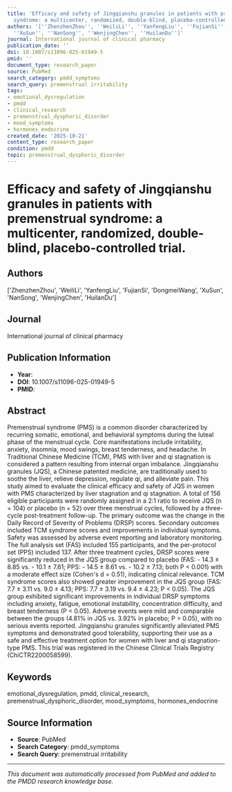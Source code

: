```yaml
---
title: 'Efficacy and safety of Jingqianshu granules in patients with premenstrual
  syndrome: a multicenter, randomized, double-blind, placebo-controlled trial.'
authors: '[''ZhenzhenZhou'', ''WeiliLi'', ''YanfengLiu'', ''FujianSi'', ''DongmeiWang'',
  ''XuSun'', ''NanSong'', ''WenjingChen'', ''HuilanDu'']'
journal: International journal of clinical pharmacy
publication_date: ''
doi: 10.1007/s11096-025-01949-5
pmid: ''
document_type: research_paper
source: PubMed
search_category: pmdd_symptoms
search_query: premenstrual irritability
tags:
- emotional_dysregulation
- pmdd
- clinical_research
- premenstrual_dysphoric_disorder
- mood_symptoms
- hormones_endocrine
created_date: '2025-10-21'
content_type: research_paper
condition: pmdd
topic: premenstrual_dysphoric_disorder
---
```


# Efficacy and safety of Jingqianshu granules in patients with premenstrual syndrome: a multicenter, randomized, double-blind, placebo-controlled trial.

## Authors
['ZhenzhenZhou', 'WeiliLi', 'YanfengLiu', 'FujianSi', 'DongmeiWang', 'XuSun', 'NanSong', 'WenjingChen', 'HuilanDu']

## Journal
International journal of clinical pharmacy

## Publication Information
- **Year**: 
- **DOI**: 10.1007/s11096-025-01949-5
- **PMID**: 

## Abstract
Premenstrual syndrome (PMS) is a common disorder characterized by recurring somatic, emotional, and behavioral symptoms during the luteal phase of the menstrual cycle. Core manifestations include irritability, anxiety, insomnia, mood swings, breast tenderness, and headache. In Traditional Chinese Medicine (TCM), PMS with liver and qi stagnation is considered a pattern resulting from internal organ imbalance. Jingqianshu granules (JQS), a Chinese patented medicine, are traditionally used to soothe the liver, relieve depression, regulate qi, and alleviate pain. This study aimed to evaluate the clinical efficacy and safety of JQS in women with PMS characterized by liver stagnation and qi stagnation. A total of 156 eligible participants were randomly assigned in a 2:1 ratio to receive JQS (n = 104) or placebo (n = 52) over three menstrual cycles, followed by a three-cycle post-treatment follow-up. The primary outcome was the change in the Daily Record of Severity of Problems (DRSP) scores. Secondary outcomes included TCM syndrome scores and improvements in individual symptoms. Safety was assessed by adverse event reporting and laboratory monitoring. The full analysis set (FAS) included 155 participants, and the per-protocol set (PPS) included 137. After three treatment cycles, DRSP scores were significantly reduced in the JQS group compared to placebo (FAS: - 14.3 ± 8.85 vs. - 10.1 ± 7.61; PPS: - 14.5 ± 8.61 vs. - 10.2 ± 7.13; both P < 0.001) with a moderate effect size (Cohen's d = 0.51), indicating clinical relevance. TCM syndrome scores also showed greater improvement in the JQS group (FAS: 7.7 ± 3.11 vs. 9.0 ± 4.13; PPS: 7.7 ± 3.19 vs. 9.4 ± 4.23; P < 0.05). The JQS group exhibited significant improvements in individual DRSP symptoms including anxiety, fatigue, emotional instability, concentration difficulty, and breast tenderness (P < 0.05). Adverse events were mild and comparable between the groups (4.81% in JQS vs. 3.92% in placebo; P > 0.05), with no serious events reported. Jingqianshu granules significantly alleviated PMS symptoms and demonstrated good tolerability, supporting their use as a safe and effective treatment option for women with liver and qi stagnation-type PMS. This trial was registered in the Chinese Clinical Trials Registry (ChiCTR2200058599).

## Keywords
emotional_dysregulation, pmdd, clinical_research, premenstrual_dysphoric_disorder, mood_symptoms, hormones_endocrine

## Source Information
- **Source**: PubMed
- **Search Category**: pmdd_symptoms
- **Search Query**: premenstrual irritability

---
*This document was automatically processed from PubMed and added to the PMDD research knowledge base.*
